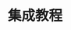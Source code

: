 ---
title: 集成教程
description: 在Moonbeam上进行第三方集成！我们的教程涵盖了无缝集成所需了解的一切。立即来探索并开始构建吧！
template: subsection-index-page.html
hide: 
 - toc
 - feedback
---
